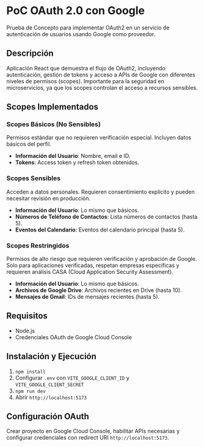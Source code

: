 # PoC OAuth 2.0 con Google

Prueba de Concepto para implementar OAuth2 en un servicio de autenticación de usuarios usando Google como proveedor.

## Descripción

Aplicación React que demuestra el flujo de OAuth2, incluyendo autenticación, gestión de tokens y acceso a APIs de Google con diferentes niveles de permisos (scopes). Importante para la seguridad en microservicios, ya que los scopes controlan el acceso a recursos sensibles.

## Scopes Implementados

### Scopes Básicos (No Sensibles)
Permisos estándar que no requieren verificación especial. Incluyen datos básicos del perfil.
- **Información del Usuario**: Nombre, email e ID.
- **Tokens**: Access token y refresh token obtenidos.

### Scopes Sensibles
Acceden a datos personales. Requieren consentimiento explícito y pueden necesitar revisión en producción.
- **Información del Usuario**: Lo mismo que básicos.
- **Números de Teléfono de Contactos**: Lista números de contactos (hasta 5).
- **Eventos del Calendario**: Eventos del calendario principal (hasta 5).

### Scopes Restringidos
Permisos de alto riesgo que requieren verificación y aprobación de Google. Solo para aplicaciones verificadas, respetan empresas específicas y requieren análisis CASA (Cloud Application Security Assessment).
- **Información del Usuario**: Lo mismo que básicos.
- **Archivos de Google Drive**: Archivos recientes en Drive (hasta 10).
- **Mensajes de Gmail**: IDs de mensajes recientes (hasta 5).

## Requisitos

- Node.js
- Credenciales OAuth de Google Cloud Console

## Instalación y Ejecución

1. `npm install`
2. Configurar `.env` con `VITE_GOOGLE_CLIENT_ID` y `VITE_GOOGLE_CLIENT_SECRET`
3. `npm run dev`
4. Abrir `http://localhost:5173`

## Configuración OAuth

Crear proyecto en Google Cloud Console, habilitar APIs necesarias y configurar credenciales con redirect URI `http://localhost:5173`.